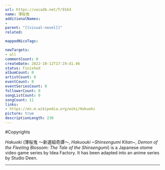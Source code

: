 ```yaml
---
url: https://vocadb.net/T/9164
name: 薄桜鬼
additionalNames: 
- 
parent: "[[visual-novel]]"
related:

mappedNicoTags:

newTargets:
- all
commentCount: 0
createDate: 2022-10-12T17:19:41.46
status: Finished
albumCount: 0
artistCount: 0
eventCount: 0
eventSeriesCount: 0
followerCount: 0
songListCount: 0
songCount: 11
links: 
- https://en.m.wikipedia.org/wiki/Hakuoki
picture: true
descriptionLength: 230
---
```


#Copyrights

*Hakuoki* (薄桜鬼 〜新選組奇譚〜, *Hakuouki \~Shinsengumi Kitan~*, *Demon of the Fleeting Blossom: The Tale of the Shinsengumi*) is a Japanese otome video game series by Idea Factory.
It has been adapted into an anime series by Studio Deen.

---

